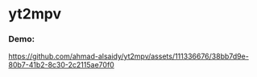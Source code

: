 # yt2mpv
### Demo:

https://github.com/ahmad-alsaidy/yt2mpv/assets/111336676/38bb7d9e-80b7-41b2-8c30-2c2115ae70f0

